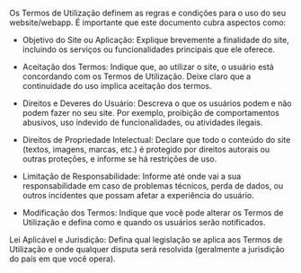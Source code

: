 Os Termos de Utilização definem as regras e condições para o uso do seu website/webapp. É importante que este documento cubra aspectos como:

- Objetivo do Site ou Aplicação: Explique brevemente a finalidade do site, incluindo os serviços ou funcionalidades principais que ele oferece.

- Aceitação dos Termos: Indique que, ao utilizar o site, o usuário está concordando com os Termos de Utilização. Deixe claro que a continuidade do uso implica aceitação dos termos.

- Direitos e Deveres do Usuário: Descreva o que os usuários podem e não podem fazer no seu site. Por exemplo, proibição de comportamentos abusivos, uso indevido de funcionalidades, ou atividades ilegais.

- Direitos de Propriedade Intelectual: Declare que todo o conteúdo do site (textos, imagens, marcas, etc.) é protegido por direitos autorais ou outras proteções, e informe se há restrições de uso.

- Limitação de Responsabilidade: Informe até onde vai a sua responsabilidade em caso de problemas técnicos, perda de dados, ou outros incidentes que possam afetar a experiência do usuário.

- Modificação dos Termos: Indique que você pode alterar os Termos de Utilização e defina como e quando os usuários serão notificados.

Lei Aplicável e Jurisdição: Defina qual legislação se aplica aos Termos de Utilização e onde qualquer disputa será resolvida (geralmente a jurisdição do país em que você opera).
